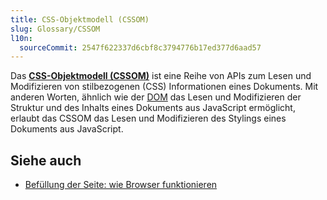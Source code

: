 ```yaml
---
title: CSS-Objektmodell (CSSOM)
slug: Glossary/CSSOM
l10n:
  sourceCommit: 2547f622337d6cbf8c3794776b17ed377d6aad57
---
```


Das [**CSS-Objektmodell (CSSOM)**](/de/docs/Web/API/CSS_Object_Model) ist eine Reihe von APIs zum Lesen und Modifizieren von stilbezogenen (CSS) Informationen eines Dokuments. Mit anderen Worten, ähnlich wie der [DOM](/de/docs/Web/API/Document_Object_Model) das Lesen und Modifizieren der Struktur und des Inhalts eines Dokuments aus JavaScript ermöglicht, erlaubt das CSSOM das Lesen und Modifizieren des Stylings eines Dokuments aus JavaScript.

## Siehe auch

- [Befüllung der Seite: wie Browser funktionieren](/de/docs/Web/Performance/Guides/How_browsers_work)
